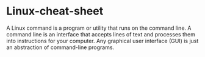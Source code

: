 # Linux-cheat-sheet
A Linux command is a program or utility that runs on the command line. A command line is an interface that accepts lines of text and processes them into instructions for your computer. Any graphical user interface (GUI) is just an abstraction of command-line programs.

